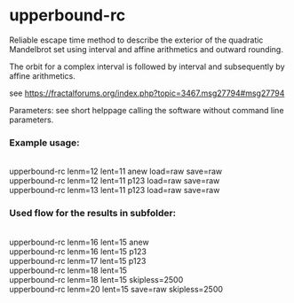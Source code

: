 # upperbound-rc

Reliable escape time method to describe the exterior of the quadratic Mandelbrot set
using interval and affine arithmetics and outward rounding. 

The orbit for a complex interval is followed by interval and subsequently by affine
arithmetics.

see https://fractalforums.org/index.php?topic=3467.msg27794#msg27794

Parameters: see short helppage calling the software without command line parameters.

### Example usage:

<br>upperbound-rc lenm=12 lent=11 anew load=raw save=raw
<br>upperbound-rc lenm=12 lent=11 p123 load=raw save=raw
<br>upperbound-rc lenm=13 lent=11 p123 load=raw save=raw


### Used flow for the results in subfolder:

<br>upperbound-rc lenm=16 lent=15 anew
<br>upperbound-rc lenm=16 lent=15 p123
<br>upperbound-rc lenm=17 lent=15 p123
<br>upperbound-rc lenm=18 lent=15
<br>upperbound-rc lenm=18 lent=15 skipless=2500 
<br>upperbound-rc lenm=20 lent=15 save=raw skipless=2500




